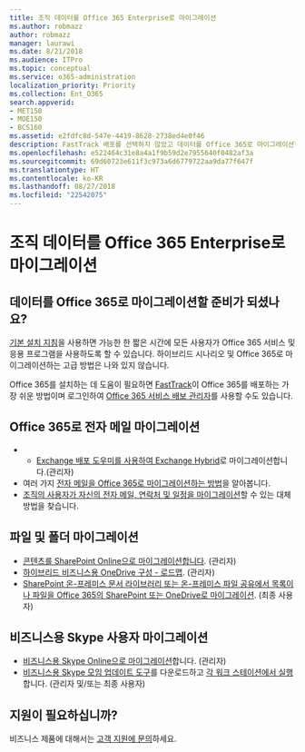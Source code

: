 ```yaml
---
title: 조직 데이터를 Office 365 Enterprise로 마이그레이션
ms.author: robmazz
author: robmazz
manager: laurawi
ms.date: 8/21/2018
ms.audience: ITPro
ms.topic: conceptual
ms.service: o365-administration
localization_priority: Priority
ms.collection: Ent_O365
search.appverid:
- MET150
- MOE150
- BCS160
ms.assetid: e2fdfc8d-547e-4419-8628-2738ed4e0f46
description: FastTrack 배포를 선택하지 않았고 데이터를 Office 365로 마이그레이션할 준비가 되었다면 여기가 시작 지점입니다.
ms.openlocfilehash: e522464c31e8a4a1f9b59d2e7955640f0482af3a
ms.sourcegitcommit: 69d60723e611f3c973a6d6779722aa9da77f647f
ms.translationtype: HT
ms.contentlocale: ko-KR
ms.lasthandoff: 08/27/2018
ms.locfileid: "22542075"
---
```

# <a name="migrate-your-organization-data-to-office-365-enterprise"></a>조직 데이터를 Office 365 Enterprise로 마이그레이션

## <a name="ready-to-migrate-your-data-to-office-365"></a>데이터를 Office 365로 마이그레이션할 준비가 되셨나요?

[기본 설치 지침](https://support.office.com/article/Set-up-Office-365-for-business-6a3a29a0-e616-4713-99d1-15eda62d04fa)을 사용하면 가능한 한 짧은 시간에 모든 사용자가 Office 365 서비스 및 응용 프로그램을 사용하도록 할 수 있습니다. 하이브리드 시나리오 및 Office 365로 마이그레이션하는 고급 방법은 나와 있지 않습니다. 
  
Office 365를 설치하는 데 도움이 필요하면 [FastTrack](https://fasttrack.microsoft.com/office)이 Office 365를 배포하는 가장 쉬운 방법이며 로그인하여 [Office 365 서비스 배보 관리자](deployment-advisors-for-office-365.md)를 사용할 수도 있습니다.

## <a name="migrate-email-to-office-365"></a>Office 365로 전자 메일 마이그레이션
- - [Exchange 배포 도우미를 사용하여 Exchange Hybrid](https://technet.microsoft.com/exdeploy2013)로 마이그레이션합니다.(관리자)
- 여러 가지 [전자 메일을 Office 365로 마이그레이션하는 방법](https://support.office.com/article/Ways-to-migrate-multiple-email-accounts-to-Office-365-0a4913fe-60fb-498f-9155-a86516418842)을 알아봅니다.
- [ 조직의 사용자가 자신의 전자 메일, 연락처 및 일정을 마이그레이션](https://support.office.com/article/Migrate-email-and-contacts-to-Office-365-for-business-a3e3bddb-582e-4133-8670-e61b9f58627e)할 수 있는 대체 방법을 찾습니다.

## <a name="migrate-files-and-folders"></a>파일 및 폴더 마이그레이션
- [콘텐츠를 SharePoint Online으로 마이그레이션합니다](https://support.office.com/article/d8c6ce52-f8a2-4661-97f7-45e49351bdb9). (관리자)
- [하이브리드 비즈니스용 OneDrive 구성 - 로드맵](https://docs.microsoft.com/SharePoint/hybrid/configure-hybrid-onedrive-for-businessroadmap). (관리자)
- [SharePoint 온-프레미스 문서 라이브러리 또는 온-프레미스 파일 공유에서 목록이나 파일을 Office 365의 SharePoint 또는 OneDrive로 마이그레이션](https://docs.microsoft.com/sharepointmigration/introducing-the-sharepoint-migration-tool). (최종 사용자)

## <a name="migrate-skype-for-business-users"></a>비즈니스용 Skype 사용자 마이그레이션
- [비즈니스용 Skype Online으로 마이그레이션](https://technet.microsoft.com/library/jj204969.aspx)합니다. (관리자)
- [비즈니스용 Skype 모임 업데이트 도구](https://www.microsoft.com/en-us/download/details.aspx?id=51659)를 다운로드하고 [각 워크 스테이션에서 실행](https://support.office.com/article/Meeting-Update-Tool-for-Skype-for-Business-and-Lync-2b525fe6-ed0f-4331-b533-c31546fcf4d4)합니다. (관리자 및/또는 최종 사용자)
  
## <a name="need-to-talk-to-support"></a>지원이 필요하십니까?
비즈니스 제품에 대해서는 [고객 지원에 문의](https://support.office.com/article/32a17ca7-6fa0-4870-8a8d-e25ba4ccfd4b)하세요.